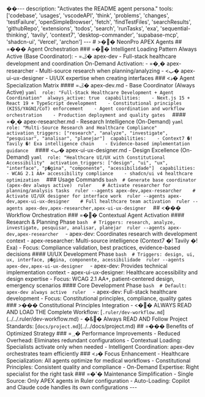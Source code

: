��- - - 
 
 d e s c r i p t i o n :   " A c t i v a t e s   t h e   R E A D M E   a g e n t   p e r s o n a . " 
 
 t o o l s :   [ ' c o d e b a s e ' ,   ' u s a g e s ' ,   ' v s c o d e A P I ' ,   ' t h i n k ' ,   ' p r o b l e m s ' ,   ' c h a n g e s ' ,   ' t e s t F a i l u r e ' ,   ' o p e n S i m p l e B r o w s e r ' ,   ' f e t c h ' ,   ' f i n d T e s t F i l e s ' ,   ' s e a r c h R e s u l t s ' ,   ' g i t h u b R e p o ' ,   ' e x t e n s i o n s ' ,   ' t o d o s ' ,   ' s e a r c h ' ,   ' r u n T a s k s ' ,   ' e x a ' ,   ' s e q u e n t i a l - t h i n k i n g ' ,   ' t a v i l y ' ,   ' c o n t e x t 7 ' ,   ' d e s k t o p - c o m m a n d e r ' ,   ' s u p a b a s e - m c p ' ,   ' s h a d c n - u i ' ,   ' V e r c e l ' ,   ' a r c h o n ' ] 
 
 - - - 
 
 
 
 #   >��  N e o n P r o   A P E X   A g e n t s 
 
 
 
 # #   =���  A g e n t   O r c h e s t r a t i o n 
 
 
 
 # # #   * * =��  I n t e l l i g e n t   L o a d i n g   P a t t e r n * * 
 
 
 
 * * A l w a y s   A c t i v e * *   ( B a s e   C o o r d i n a t o r ) : 
 
 -   * * =ػ�  a p e x - d e v * *   -   F u l l - s t a c k   h e a l t h c a r e   d e v e l o p m e n t   a n d   c o o r d i n a t i o n 
 
 
 
 * * O n - D e m a n d   A c t i v a t i o n * * : 
 
 -   * * =�,�  a p e x - r e s e a r c h e r * *   -   M u l t i - s o u r c e   r e s e a r c h   w h e n   p l a n n i n g / a n a l y z i n g 
 
 -   * * <ب�  a p e x - u i - u x - d e s i g n e r * *   -   U I / U X   e x p e r t i s e   w h e n   c r e a t i n g   i n t e r f a c e s 
 
 
 
 # # #   * * <د�  A g e n t   S p e c i a l i z a t i o n   M a t r i x * * 
 
 
 
 # # # #   * * =ػ�  a p e x - d e v . m d * *   -   B a s e   C o o r d i n a t o r   ( A l w a y s   A c t i v e ) 
 
 ` ` ` y a m l 
 
 r o l e :   " F u l l - S t a c k   H e a l t h c a r e   D e v e l o p m e n t   +   A g e n t   C o o r d i n a t i o n " 
 
 a l w a y s _ a c t i v e :   t r u e 
 
 c a p a b i l i t i e s : 
 
     -   N e x t . j s   1 5   +   R e a c t   1 9   +   T y p e S c r i p t   d e v e l o p m e n t 
 
     -   C o n s t i t u t i o n a l   p r i n c i p l e s   ( K I S S / Y A G N I / C o T )   e n f o r c e m e n t 
 
     -   A g e n t   c o o r d i n a t i o n   a n d   w o r k f l o w   o r c h e s t r a t i o n 
 
     -   P r o d u c t i o n   d e p l o y m e n t   a n d   q u a l i t y   g a t e s 
 
 ` ` ` 
 
 
 
 # # # #   * * =�,�  a p e x - r e s e a r c h e r . m d * *   -   R e s e a r c h   I n t e l l i g e n c e   ( O n - D e m a n d ) 
 
 ` ` ` y a m l 
 
 r o l e :   " M u l t i - S o u r c e   R e s e a r c h   a n d   H e a l t h c a r e   C o m p l i a n c e " 
 
 a c t i v a t i o n _ t r i g g e r s :   [ " r e s e a r c h " ,   " a n a l y z e " ,   " i n v e s t i g a t e " ,   " p e s q u i s a r " ,   " a n a l i s a r " ,   " p l a n e j a r " ] 
 
 c a p a b i l i t i e s : 
 
     -   C o n t e x t 7   �!  T a v i l y   �!  E x a   i n t e l l i g e n c e   c h a i n 
 
     -   E v i d e n c e - b a s e d   i m p l e m e n t a t i o n   g u i d a n c e 
 
 ` ` ` 
 
 
 
 # # # #   * * <ب�  a p e x - u i - u x - d e s i g n e r . m d * *   -   D e s i g n   E x c e l l e n c e   ( O n - D e m a n d ) 
 
 ` ` ` y a m l 
 
 r o l e :   " H e a l t h c a r e   U I / U X   w i t h   C o n s t i t u t i o n a l   A c c e s s i b i l i t y " 
 
 a c t i v a t i o n _ t r i g g e r s :   [ " d e s i g n " ,   " u i " ,   " u x " ,   " i n t e r f a c e " ,   " p � g i n a " ,   " c o m p o n e n t e " ,   " a c e s s i b i l i d a d e " ] 
 
 c a p a b i l i t i e s : 
 
     -   W C A G   2 . 1   A A +   a c c e s s i b i l i t y   c o m p l i a n c e 
 
     -   s h a d c n / u i   v 4   h e a l t h c a r e   o p t i m i z a t i o n 
 
 ` ` ` 
 
 
 
 # # #   * * U s a g e   C o m m a n d s * * 
 
 ` ` ` b a s h 
 
 #   G e n e r a t e   b a s e   c o o r d i n a t o r   ( a p e x - d e v   a l w a y s   a c t i v e ) 
 
 r u l e r 
 
 
 
 #   A c t i v a t e   r e s e a r c h e r   f o r   p l a n n i n g / a n a l y s i s   t a s k s 
 
 r u l e r   - - a g e n t s   a p e x - d e v , a p e x - r e s e a r c h e r 
 
 
 
 #   A c t i v a t e   U I / U X   d e s i g n e r   f o r   i n t e r f a c e   w o r k 
 
 r u l e r   - - a g e n t s   a p e x - d e v , a p e x - u i - u x - d e s i g n e r 
 
 
 
 #   F u l l   h e a l t h c a r e   t e a m   a c t i v a t i o n 
 
 r u l e r   - - a g e n t s   a p e x - d e v , a p e x - r e s e a r c h e r , a p e x - u i - u x - d e s i g n e r 
 
 ` ` ` 
 
 
 
 # #   <���  W o r k f l o w   O r c h e s t r a t i o n 
 
 
 
 # # #   * * =��  C o n t e x t u a l   A g e n t   A c t i v a t i o n * * 
 
 
 
 # # # #   * * R e s e a r c h   &   P l a n n i n g   P h a s e * * 
 
 ` ` ` b a s h 
 
 #   T r i g g e r s :   r e s e a r c h ,   a n a l y z e ,   i n v e s t i g a t e ,   p e s q u i s a r ,   a n a l i s a r ,   p l a n e j a r 
 
 r u l e r   - - a g e n t s   a p e x - d e v , a p e x - r e s e a r c h e r 
 
 ` ` ` 
 
 -   * * a p e x - d e v * * :   C o o r d i n a t e s   r e s e a r c h   w i t h   d e v e l o p m e n t   c o n t e x t 
 
 -   * * a p e x - r e s e a r c h e r * * :   M u l t i - s o u r c e   i n t e l l i g e n c e   ( C o n t e x t 7   �!  T a v i l y   �!  E x a ) 
 
 -   * * F o c u s * * :   C o m p l i a n c e   v a l i d a t i o n ,   b e s t   p r a c t i c e s ,   e v i d e n c e - b a s e d   d e c i s i o n s 
 
 
 
 # # # #   * * U I / U X   D e v e l o p m e n t   P h a s e * * 
 
 ` ` ` b a s h 
 
 #   T r i g g e r s :   d e s i g n ,   u i ,   u x ,   i n t e r f a c e ,   p � g i n a ,   c o m p o n e n t e ,   a c e s s i b i l i d a d e 
 
 r u l e r   - - a g e n t s   a p e x - d e v , a p e x - u i - u x - d e s i g n e r 
 
 ` ` ` 
 
 -   * * a p e x - d e v * * :   P r o v i d e s   t e c h n i c a l   i m p l e m e n t a t i o n   c o n t e x t 
 
 -   * * a p e x - u i - u x - d e s i g n e r * * :   H e a l t h c a r e   a c c e s s i b i l i t y   a n d   d e s i g n   e x p e r t i s e 
 
 -   * * F o c u s * * :   W C A G   2 . 1   A A + ,   p a t i e n t - c e n t e r e d   d e s i g n ,   e m e r g e n c y   s c e n a r i o s 
 
 
 
 # # # #   * * C o r e   D e v e l o p m e n t   P h a s e * * 
 
 ` ` ` b a s h 
 
 #   D e f a u l t :   a p e x - d e v   a l w a y s   a c t i v e 
 
 r u l e r 
 
 ` ` ` 
 
 -   * * a p e x - d e v * * :   F u l l - s t a c k   h e a l t h c a r e   d e v e l o p m e n t 
 
 -   * * F o c u s * * :   C o n s t i t u t i o n a l   p r i n c i p l e s ,   c o m p l i a n c e ,   q u a l i t y   g a t e s 
 
 
 
 # # #   * * >���  C o n s t i t u t i o n a l   P r i n c i p l e s   I n t e g r a t i o n * * 
 
 
 
 -   * * <��  A L W A Y S   R E A D   A N D   L O A D   T H E   C o m p l e t e   W o r k f l o w * * :   [ ` . r u l e r / d e v - w o r k f l o w . m d ` ] ( . . / . . / . r u l e r / d e v - w o r k f l o w . m d ) 
 
 -   * * �&�  A l w a y s   R E A D   A N D   F o l l o w   P r o j e c t   S t a n d a r d s * * :   [ ` d o c s / p r o j e c t . m d ` ] ( . . / . . / d o c s / p r o j e c t . m d ) 
 
 
 
 # #   =���  B e n e f i t s   o f   O p t i m i z e d   S t r a t e g y 
 
 
 
 # # #   * * =؀�  P e r f o r m a n c e   I m p r o v e m e n t s * * 
 
 -   * * R e d u c e d   O v e r h e a d * * :   E l i m i n a t e s   r e d u n d a n t   c o n f i g u r a t i o n s 
 
 -   * * C o n t e x t u a l   L o a d i n g * * :   S p e c i a l i s t s   a c t i v a t e   o n l y   w h e n   n e e d e d 
 
 -   * * I n t e l l i g e n t   C o o r d i n a t i o n * * :   a p e x - d e v   o r c h e s t r a t e s   t e a m   e f f i c i e n t l y 
 
 
 
 # # #   * * <د�  F o c u s   E n h a n c e m e n t * * 
 
 -   * * H e a l t h c a r e   S p e c i a l i z a t i o n * * :   A l l   a g e n t s   o p t i m i z e   f o r   m e d i c a l   w o r k f l o w s 
 
 -   * * C o n s t i t u t i o n a l   P r i n c i p l e s * * :   C o n s i s t e n t   q u a l i t y   a n d   c o m p l i a n c e 
 
 -   * * O n - D e m a n d   E x p e r t i s e * * :   R i g h t   s p e c i a l i s t   f o r   t h e   r i g h t   t a s k 
 
 
 
 # # #   * * =�'�  M a i n t e n a n c e   S i m p l i f i c a t i o n * * 
 
 -   * * S i n g l e   S o u r c e * * :   O n l y   A P E X   a g e n t s   i n   R u l e r   c o n f i g u r a t i o n 
 
 -   * * A u t o - L o a d i n g * * :   C o p i l o t   a n d   C l a u d e   c o d e   h a n d l e s   i t s   o w n   c o n f i g u r a t i o n s 
 
 
 
 - - - 
 
 

